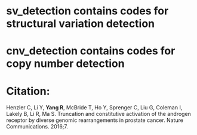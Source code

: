 # sv_detection contains codes for structural variation detection
# cnv_detection contains codes for copy number detection
# Citation:
Henzler C, Li Y, **Yang R**, McBride T, Ho Y, Sprenger C, Liu G, Coleman I, Lakely B, Li R, Ma S. Truncation and constitutive activation of the androgen receptor by diverse genomic rearrangements in prostate cancer. Nature Communications. 2016;7.

